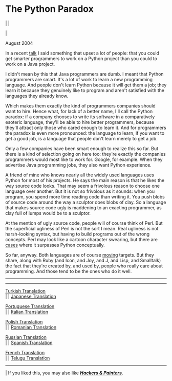 # The Python Paradox

| | [](index.html)  
  
|   
  
August 2004  
  
In a recent [talk](gh.html) I said something that upset a lot of people: that you could get smarter programmers to work on a Python project than you could to work on a Java project.  
  
I didn't mean by this that Java programmers are dumb. I meant that Python programmers are smart. It's a lot of work to learn a new programming language. And people don't learn Python because it will get them a job; they learn it because they genuinely like to program and aren't satisfied with the languages they already know.  
  
Which makes them exactly the kind of programmers companies should want to hire. Hence what, for lack of a better name, I'll call the Python paradox: if a company chooses to write its software in a comparatively esoteric language, they'll be able to hire better programmers, because they'll attract only those who cared enough to learn it. And for programmers the paradox is even more pronounced: the language to learn, if you want to get a good job, is a language that people don't learn merely to get a job.  
  
Only a few companies have been smart enough to realize this so far. But there is a kind of selection going on here too: they're exactly the companies programmers would most like to work for. Google, for example. When they advertise Java programming jobs, they also want Python experience.  
  
A friend of mine who knows nearly all the widely used languages uses Python for most of his projects. He says the main reason is that he likes the way source code looks. That may seem a frivolous reason to choose one language over another. But it is not so frivolous as it sounds: when you program, you spend more time reading code than writing it. You push blobs of source code around the way a sculptor does blobs of clay. So a language that makes source code ugly is maddening to an exacting programmer, as clay full of lumps would be to a sculptor.  
  
At the mention of ugly source code, people will of course think of Perl. But the superficial ugliness of Perl is not the sort I mean. Real ugliness is not harsh-looking syntax, but having to build programs out of the wrong concepts. Perl may look like a cartoon character swearing, but there are [cases](icad.html) where it surpasses Python conceptually.  
  
So far, anyway. Both languages are of course [moving](hundred.html) targets. But they share, along with Ruby (and Icon, and Joy, and J, and Lisp, and Smalltalk) the fact that they're created by, and used by, people who really care about programming. And those tend to be the ones who do it well.  
  
  
---  
  
  
---  
[Turkish Translation](http://www.fazlamesai.net/modules.php?file=article&name=News&sid=2330)  
| | [Japanese Translation](http://www.shiro.dreamhost.com/scheme/trans/pypar-j.html)  
  
[Portuguese Translation](http://www.sounerd.com.br/index.php?option=com_content&task=view&id=191&Itemid=43)  
| | [Italian Translation](http://www.invece.org/translations/pparadox.html)  
  
[Polish Translation](http://www.pdembinski.konin.lm.pl/python_paradox.html)  
| | [Romanian Translation](http://ro.goobix.com/pg/pypar/)  
  
[Russian Translation](http://m0sia.ru/graham/pythonparadox)  
| | [Spanish Translation](http://www.fduran.com/wordpress/?p=23)  
  
[French Translation](http://w2.syronex.com/jmr/python-paradox)  
| | [Telugu Translation](http://www.avilpage.com/2014/12/python-paradox.html)  
  
  
  
  

* * *

|  If you liked this, you may also like [**_Hackers & Painters_**](http://www.amazon.com/gp/product/0596006624).   

